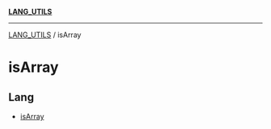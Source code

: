 [**LANG_UTILS**](../README.md)

***

[LANG_UTILS](../README.md) / isArray

# isArray

## Lang

- [isArray](functions/isArray.md)
